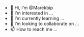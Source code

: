 - 👋 Hi, I’m @Marekbip
- 👀 I’m interested in ...
- 🌱 I’m currently learning ...
- 💞️ I’m looking to collaborate on ...
- 📫 How to reach me ...

<!---
Marekbip/Marekbip is a ✨ special ✨ repository because its `README.md` (this file) appears on your GitHub profile.
You can click the Preview link to take a look at your changes.
--->
